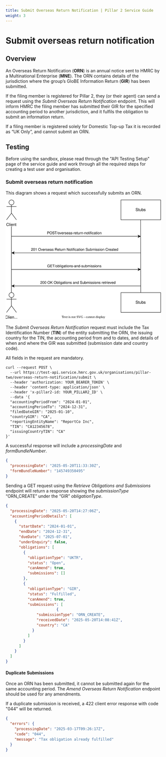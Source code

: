 ```yaml
---
title: Submit Overseas Return Notification | Pillar 2 Service Guide
weight: 3
---
```


# Submit overseas return notification

## Overview

An Overseas Return Notification (**ORN**) is an annual notice sent to HMRC by a Multinational Enterprise (**MNE**). The ORN contains details of the jurisdiction where the group’s GloBE Information Return (**GIR**) has been submitted. 

If the filing member is registered for Pillar 2, they (or their agent) can send a request using the *Submit Overseas Return Notification* endpoint. This will inform HMRC the filing member has submitted their GIR for the specified accounting period to another jurisdiction, and it fulfils the obligation to submit an information return. 

If a filing member is registered solely for Domestic Top-up Tax it is recorded as “UK Only”, and cannot submit an ORN. 

## Testing

Before using the sandbox, please read through the "API Testing Setup" page of the service guide and work through all the required steps for creating a test user and organisation.

### Submit overseas return notification

This diagram shows a request which successfully submits an ORN.  

<a href="figures/submitorn-test-sequence.svg" target="blank"><img src="figures/submitorn-test-sequence.svg" alt="Sequence diagram showing REST calls for testing Submit Overseas Return Notification" style="width:520px;"/></a>

The *Submit Overseas Return Notification* request must include the Tax Identification Number (**TIN**) of the entity submitting the ORN, the issuing country for the TIN, the accounting period from and to dates, and details of when and where the GIR was submitted (submission date and country code).
 
All fields in the request are mandatory.  

```shell
curl --request POST \
  --url https://test-api.service.hmrc.gov.uk/organisations/pillar-two/overseas-return-notification/submit \
  --header 'authorization: YOUR_BEARER_TOKEN' \
  --header 'content-type: application/json' \
  --header 'x-pillar2-id: YOUR_PILLAR2_ID' \
  --data '{
  "accountingPeriodFrom": "2024-01-01",
  "accountingPeriodTo": "2024-12-31",
  "filedDateGIR": "2025-01-10",
  "countryGIR": "CA",
  "reportingEntityName": "ReportCo Inc",
  "TIN": "CA12345678",
  "issuingCountryTIN": "CA"
}'
```

A successful response will include a *processingDate* and *formBundleNumber*. 

```json
{
  "processingDate": "2025-05-20T11:33:30Z",
  "formBundleNumber": "145749350495"
}
```

Sending a GET request using the *Retrieve Obligations and Submissions* endpoint will return a response showing the *submissionType* “ORN_CREATE” under the “GIR” *obligationType*. 

```json
{
  "processingDate": "2025-05-20T14:27:06Z",
  "accountingPeriodDetails": [
    {
      "startDate": "2024-01-01",
      "endDate": "2024-12-31",
      "dueDate": "2025-07-01",
      "underEnquiry": false,
      "obligations": [
        {
          "obligationType": "UKTR",
          "status": "Open",
          "canAmend": true,
          "submissions": []
        },
        {
          "obligationType": "GIR",
          "status": "Fulfilled",
          "canAmend": true,
          "submissions": [
                       {
              "submissionType": "ORN_CREATE",
              "receivedDate": "2025-05-20T14:08:41Z",
              "country": "CA"
            }
          ]
        }
      ]
    }
  ]
}
```

#### Duplicate Submissions

Once an ORN has been submitted, it cannot be submitted again for the same accounting period. The *Amend Overseas Return Notification* endpoint should be used for any amendments.

If a duplicate submission is received, a 422 client error response with code "044" will be returned.

```json
{
  "errors": {
    "processingDate": "2025-03-17T09:26:17Z",
    "code": "044",
    "message": "Tax obligation already fulfilled"
  }
}
```

